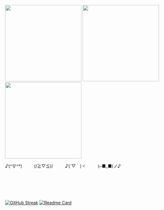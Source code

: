 <img src="https://github.com/user-attachments/assets/3a9f6934-63b1-4230-be5b-155c2019d3de" width="250" height="250" />
<img src="https://github.com/user-attachments/assets/51e51a79-9e1e-42b8-aaa9-e6222a5b9f1d" width="250" height="250" />
<img src="https://github.com/user-attachments/assets/ef3b371f-9f76-4c1c-93dd-258502c96662" width="250" height="250" />

♪(^∇^*)   &nbsp;&nbsp;&nbsp;&nbsp;&nbsp;&nbsp;&nbsp;&nbsp;   (/≧▽≦)/    &nbsp;&nbsp;&nbsp;&nbsp;&nbsp;&nbsp;&nbsp;&nbsp;   ♪(´▽｀)ヾ    &nbsp;&nbsp;&nbsp;&nbsp;&nbsp;&nbsp;&nbsp;&nbsp;  (⌐■_■)ノ♪
\
\
\
\
\
\
\
[![GitHub Streak](https://github-readme-streak-stats.herokuapp.com?user=CoconutGithub&theme=calm&hide_border=true&card_width=400&card_height=200&hide_longest_streak=true)](https://git.io/streak-stats)
[![Readme Card](https://github-readme-stats.vercel.app/api?username=CoconutGithub&theme=calm&count_private=true&hide=stars,issues,contribs&hide_rank=true&include_all_commits=true&hide_border=true&count_private=true&cache_seconds=60)](https://github.com/anuraghazra/github-readme-stats)

